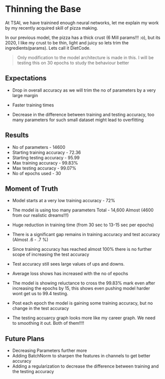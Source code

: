 # Thinning the Base

At TSAI, we have trainined enough neural networks, let me explain my work by my recently acquired skill of pizza making.

In our previous model, the pizza has a thick crust (6 Mill params!!! :o), but its 2020, I like my crust to be thin, light and juicy so lets trim the ingredients(params). Lets call it DietCode.

> Only modification to the model architecture is made in this. I will  be testing this on 30 epochs to study the behaviour better

## Expectations

- Drop in overall accuracy as we will trim the no of parameters by a very large margin

- Faster training times

- Decrease in the difference between  training and testing accuracy, too many parameters for such small dataset might lead to overfitting


## Results  

- No of parameters - 14600
- Starting training accuracy - 72.36
- Starting testing accuracy - 95.99
- Max training accuracy - 99.83%
- Max testing accuracy - 99.07%
- No of epochs used - 30


## Moment of Truth

- Model starts at a very low training accuracy - 72%

- The model is using too many parameters  Total - 14,600 Almost (4600 from our realistic dreams!!!)

- Huge reduction in training time (from 30 sec to 13-15 sec per epochs)

- There is a significant gap remains in training accuracy and test accuracy (Almost .6 - .7 %)

- Since training accuracy has reached almost 100% there is no further scope of increasing the test accuracy 

- Test accuracy still sees large values of ups and downs.

- Average loss shows has increased with the no of epochs

- The model is showing reluctance to cross the 99.83% mark even after increasing the epochs by 15, this shows even pushing model harder wont get us to 99.4 testing.

- Post each epoch the model is gaining some training accuracy, but no change in the test accuracy

- The testing accuarcy graph looks more like my career graph. We need to smoothing it out. Both of them!!!!

## Future Plans

- Decreasing Parameters further more
- Adding BatchNorm to sharpen the features in channels to get better accuracy
- Adding a regularization to decrease the difference between training and the testing accuracy

